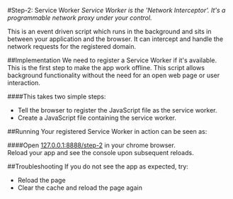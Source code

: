 #Step-2: Service Worker
*Service Worker is the 'Network Interceptor'. It's a programmable network proxy under your control.*

This is an event driven script which runs in the background and sits in between your application and the browser. It can intercept and handle the network requests for the registered domain.

##Implementation
We need to register a Service Worker if it's available. This is the first step to make the app work offline. This script allows background functionality without the need for an open web page or user interaction.

####This takes two simple steps:
* Tell the browser to register the JavaScript file as the service worker.
* Create a JavaScript file containing the service worker.

##Running
Your registered Service Worker in action can be seen as:

####Open [127.0.0.1:8888/step-2](http://127.0.0.1:8888/step-2) in your chrome browser.
<br/>
Reload your app and see the console upon subsequent reloads.

##Troubleshooting
If you do not see the app as expected, try:
* Reload the page
* Clear the cache and reload the page again
